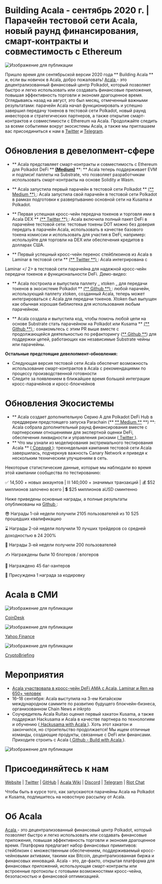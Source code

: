 # Building Acala - сентябрь 2020 г. | Парачейн тестовой сети Acala, новый раунд финансирования, смарт-контракты и совместимость с Ethereum

![Изображение для публикации](https://miro.medium.com/max/1600/0*rPcIWxu2NiMMUEpU)

Пришло время для сентябрьской версии 2020 года ** Building Acala ** и, если вы новичок в Acala, добро пожаловать! [ Acala ](http://acala.network) - это децентрализованный финансовый центр Polkadot, который позволяет быстро и легко использовать или создавать финансовые приложения, повышая эффективность торговли и экономя драгоценное время. Оглядываясь назад на август, это был месяц, отмеченный важными результатами: парачейн Acala начал функционировать и успешно завершил передачу токенов в тестовой сети Polkadot, новый раунд инвесторов и стратегических партнеров, а также открытие смарт-контрактов и совместимости с Ethereum на Acala. Продолжайте следить за всеми событиями вокруг экосистемы Acala, а также мы приглашаем вас присоединиться к нам в [Twitter](https://twitter.com/acalanetwork) и [Telegram](https://t.me/AcalaOfficial).

# **Обновления в девелопмент-сфере**

- ** Acala представляет смарт-контракты и совместимость с Ethereum для Polkadot DeFi ** [**(Medium)**](https://medium.com/acalanetwork/acala-unveils-smart-contracts-and-ethereum-compatibility-for-polkadot-defi-588b3891e53d) **: ** Acala теперь поддерживает EVM и подписи! паллеты на Substrate, что позволяет разработчикам использовать смарт-контракты на основе Solidity и Wasm.

- ** Acala запустила первый парачейн в тестовой сети Polkadot ** [ (** Medium **) ](https://medium.com/acalanetwork/acala-launches-the-1st-parachain-on-polkadot-testnet-682c02bad08b): Acala запустила свой парачейн в тестовой сети Polkadot в рамках подготовки к развертыванию основной сети на Kusama и Polkadot.

- ** Первая успешная кросс-чейн передача токенов и торговля ими в Acala DEX ** [ (** Twitter **) ](https://twitter.com/AcalaNetwork/status/1297851737525481473?s=20): Acala включила полный пакет DeFi в парачейне тестовой сети: тестовые токены DOT можно без доверия передать в парачейн Acala, использовать в качестве базового токена комиссии и использовать для участия в DeFi, например: используйте для торговли на DEX или обеспечения кредитов в долларах США.

- ** Первый успешный кросс-чейн перенос стейблкоинов из Acala в Laminar в тестовой сети ** [ (** Twitter **) ](https://twitter.com/bettechentt/status/1298768242333237248?s=20): Acala интегрирована с

 Laminar </ 2> в тестовой сети парачейна для надежной кросс-чейн передачи токенов и функциональности DeFi. Демо-видео:</p></li> 
  
  - ** Acala построила и выпустила паллету _ xtoken _ для передачи токенов в экосистеме Polkadot ** [ (** Github **) ](https://github.com/open-web3-stack/open-runtime-module-library/tree/rococo/xtokens): любой парачейн, использующий паллету xtoken, созданный Acala, теперь может интегрироваться с Acala для передачи токенов. Xtoken был выпущен как обычная хорошая библиотека для использования любым парачейном.

- ** Acala создала и выпустила код, чтобы помочь любой цепи на основе Substrate стать парачейном на Polkadot или Kusama ** [ (** Github **) ](https://github.com/AcalaNetwork/Acala/pull/362): ознакомьтесь с этим PR выше вместе с продолжающейся деятельностью по рефакторингу ([** Github **](https://github.com/AcalaNetwork/Acala/compare/rococo-rc6)) для поддержки цепей, работающих как независимые Substrate чейны или парачейны.</ul> 

**Остальные предстоящие девелопмент-обновления:**

- Следующая версия тестовой сети Acala обеспечит возможность использование смарт-контрактов в Acala с рекомендациями по процессу производственной готовности
- Следите за появлением в ближайшее время большей интеграции кросс-парачейнов и кросс-блокчейнов



# **Обновления Экосистемы**

- ** Acala создает дополнительную Серию A для Polkadot DeFi Hub в преддверии предстоящего запуска Parachain (** [** Medium **](https://medium.com/acalanetwork/acala-raises-additional-series-a-for-polkadot-defi-hub-ahead-of-upcoming-parachain-launch-22fdee9c2be9) **) **: Acala собрала дополнительный раунд финансирования вместе с партнерскими отношениями для экспертной оценки DeFi, обеспечения ликвидности и управления рисками ([ Twitter ](https://twitter.com/bettechentt/status/1299497896207773696?s=20)).
- ** Что мы узнали из моделирования экстремального тестирования Acala ** ([ Средний ](https://medium.com/acalanetwork/what-we-learned-from-acalas-extreme-testing-simulation-5ef5769a0902)): трехнедельная кампания тестовой сети Acala завершилась, подчеркнув важность Canary Network и приведя к нескольким техническим улучшениям в сеть.

Некоторые статистические данные, которые мы наблюдали во время этой кампании сообщества по тестированию:

✅ 14,500 + новых аккаунтов | ⛓️ 140,000 + значимых транзакций | 💰 $52 миллионов залочено всего | 💲 $25 миллионов aUSD сминтенно

Ниже приведены основные награды, а полные результаты опубликованы на [ Github ](https://github.com/AcalaNetwork/Acala/wiki/W.-Contribution-&-Rewards#season-3-prize-giving):

😎 Награды 1-ой недели получили 2105 пользователей из 10 525 прошедших квалификацию

⌛ Награды 2-ой недели получили 10 лучших трейдеров со средней доходностью в 24 200%

🌋 Награды 3-ей недели получили 200 пользователей

✍️ Награждены были 10 блогеров / влогеров

🐞 Награждено 45 баг-хантеров

🤖️ Присуждена 1 награда за кодировку



# **Acala в СМИ**

![Изображение для публикации](https://miro.medium.com/max/2576/1*v2Ndsw3UwNTj0EhQNbFykw.png)

[CoinDesk](https://www.coindesk.com/acala-polkadot-defi-7m-pantera-saft)

![Изображение для публикации](https://miro.medium.com/max/2562/1*z4iztwspAQT0KgfGt4jp_w.png)

[Yahoo Finance](https://finance.yahoo.com/news/polkadot-based-defi-project-acala-092543143.html)

![Изображение для публикации](https://miro.medium.com/max/2274/1*ZA2JHJmNc15TXwClrwE_GQ.png)

[CryptoBriefing](https://cryptobriefing.com/acala-network-polkadots-makerdao-comes-ethereum/)



# **Мероприятия**

- [Acala участвовала в кросс-чейн DeFi AMA с Acala, Laminar и Ren на 650+ человек](https://twitter.com/AcalaNetwork/status/1295477682214338560?s=20)
- 16–18 сентября: Acala выступила на 3-ем Китайском международном саммите по развитию будущего блокчейн-бизнеса, организованном Chain News и inkrpto
- Соучредитель Acala Ruitao оценил первый хакатон Kusama, а также поддержал Hackusama и Acala в качестве партнера по технологиям и обучению ([ Hackusama with Acala ](https://medium.com/acalanetwork/hackusama-ea1ddf3e945a)). Хоть этот хакатон и закончился, но строительство продолжается! Мы ищем отличные команды, создающие продукты, связанные с DeFi или финансами. Приходите строить с Acala ([ Github - Build with Acala ](https://github.com/AcalaNetwork/Acala/wiki/U.-Build-with-Acala)).

![Изображение для публикации](https://miro.medium.com/max/1358/0*qMAanMu2kGLUXByX)



# Присоединяйтесь к нам

[Website](https://acala.network/) | [Twitter](https://twitter.com/AcalaNetwork) | [GitHub](https://github.com/AcalaNetwork/Acala) | [Acala Wiki](https://github.com/AcalaNetwork/Acala/wiki) | [Discord](https://discord.gg/vdbFVCH) | [Telegram](https://t.me/acalaofficial) | [Riot Chat](https://riot.im/app/#/room/#acala:matrix.org)

Чтобы быть в курсе того, как запускаются парачейны Acala на Polkadot и Kusama, подпишитесь на новостную рассылку от  Acala.</p> 



# **Об Acala**

[ Acala ](http://acala.network/) - это децентрализованный финансовый центр Polkadot, который позволяет быстро и легко использовать или создавать финансовые приложения, повышая эффективность торговли и экономя драгоценное время. Платформа предлагает набор финансовых примитивов: стейблкоин с множественным обеспечением, поддерживаемый кросс-чейновыми активами, такими как Bitcoin, децентрализованная биржа и финансовых инноваций. Acala - это, де-факто, открытая платформа для финансовых приложений, использующая смарт-контракты или встроенные протоколы с готовыми возможностями кросс-чейна, безопасностью и финансовой оптимизацией.
